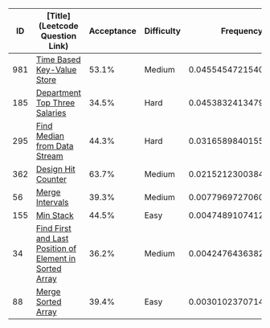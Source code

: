 |ID|[Title](Leetcode Question Link)|Acceptance|Difficulty|Frequency|
|----|-----|----|---|---|
|981|[Time Based Key-Value Store]( https://leetcode.com/problems/time-based-key-value-store)|53.1%|Medium|0.04554547215407168|
|185|[Department Top Three Salaries]( https://leetcode.com/problems/department-top-three-salaries)|34.5%|Hard|0.0453832413479485|
|295|[Find Median from Data Stream]( https://leetcode.com/problems/find-median-from-data-stream)|44.3%|Hard|0.031658984015535734|
|362|[Design Hit Counter]( https://leetcode.com/problems/design-hit-counter)|63.7%|Medium|0.021521230038417563|
|56|[Merge Intervals]( https://leetcode.com/problems/merge-intervals)|39.3%|Medium|0.007796972706004796|
|155|[Min Stack]( https://leetcode.com/problems/min-stack)|44.5%|Easy|0.00474891074128171|
|34|[Find First and Last Position of Element in Sorted Array]( https://leetcode.com/problems/find-first-and-last-position-of-element-in-sorted-array)|36.2%|Medium|0.004247643638268045|
|88|[Merge Sorted Array]( https://leetcode.com/problems/merge-sorted-array)|39.4%|Easy|0.0030102370714243072|
